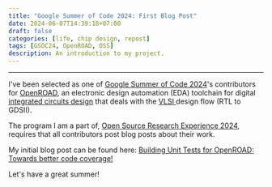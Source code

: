 ```yaml
---
title: "Google Summer of Code 2024: First Blog Post"
date: 2024-06-07T14:39:18+07:00
draft: false
categories: [life, chip design, repost]
tags: [GSOC24, OpenROAD, OSS]
description: An introduction to my project.
---
```


---

I've been selected as one of [Google Summer of Code 2024](https://summerofcode.withgoogle.com/programs/2024)'s contributors for [OpenROAD](https://theopenroadproject.org/), an electronic design automation (EDA) toolchain for digital [integrated circuits design](https://en.wikipedia.org/wiki/Integrated_circuit_design) that deals with the [VLSI ](https://en.wikipedia.org/wiki/Very-large-scale_integration)design flow (RTL to GDSII).

The program I am a part of, [Open Source Research Experience 2024](https://ucsc-ospo.github.io/osre/), requires that all contributors post blog posts about their work.

My initial blog post can be found here: [Building Unit Tests for OpenROAD: Towards better code coverage!](https://ucsc-ospo.github.io/report/osre24/ucsd/openroad/20240603-amuritna/)

Let's have a great summer!


